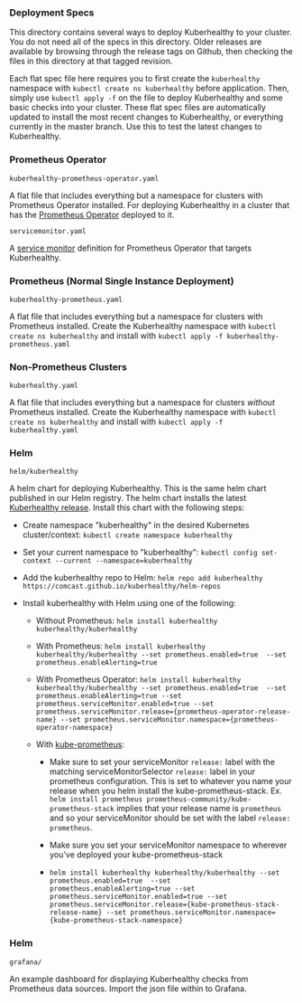 ### Deployment Specs

This directory contains several ways to deploy Kuberhealthy to your cluster.  You do not need all of the specs in this directory.  Older releases are available by browsing through the release tags on Github, then checking the files in this directory at that tagged revision.

Each flat spec file here requires you to first create the `kuberhealthy` namespace with `kubectl create ns kuberhealthy` before application.  Then, simply use `kubectl apply -f` on the file to deploy Kuberhealthy and some basic checks into your cluster.  These flat spec files are automatically updated to install the most recent changes to Kuberhealthy, or everything currently in the master branch.  Use this to test the latest changes to Kuberhealthy.

### Prometheus Operator

`kuberhealthy-prometheus-operator.yaml` 

A flat file that includes everything but a namespace for clusters with Prometheus Operator installed.  For deploying Kuberhealthy in a cluster that has the [Prometheus Operator](https://github.com/coreos/prometheus-operator) deployed to it.

`servicemonitor.yaml`

A [service monitor](https://github.com/coreos/prometheus-operator#customresourcedefinitions) definition for Prometheus Operator that targets Kuberhealthy.

### Prometheus (Normal Single Instance Deployment)

`kuberhealthy-prometheus.yaml`

A flat file that includes everything but a namespace for clusters with Prometheus installed.  Create the Kuberhealthy namespace with `kubectl create ns kuberhealthy` and install with `kubectl apply -f kuberhealthy-prometheus.yaml`


### Non-Prometheus Clusters

`kuberhealthy.yaml`

A flat file that includes everything but a namespace for clusters *without* Prometheus installed.  Create the Kuberhealthy namespace with `kubectl create ns kuberhealthy` and install with `kubectl apply -f kuberhealthy.yaml`


### Helm

`helm/kuberhealthy`

A helm chart for deploying Kuberhealthy.  This is the same helm chart published in our Helm registry.  The helm chart installs the latest [Kuberhealthy release](https://github.com/kuberhealthy/kuberhealthy/releases). Install this chart with the following steps:

- Create namespace "kuberhealthy" in the desired Kubernetes cluster/context:
`kubectl create namespace kuberhealthy`

- Set your current namespace to "kuberhealthy":
`kubectl config set-context --current --namespace=kuberhealthy`

- Add the kuberhealthy repo to Helm:
`helm repo add kuberhealthy https://comcast.github.io/kuberhealthy/helm-repos`

- Install kuberhealthy with Helm using one of the following:

  - Without Prometheus:
  `helm install kuberhealthy kuberhealthy/kuberhealthy`

  - With Prometheus:
  `helm install kuberhealthy kuberhealthy/kuberhealthy --set prometheus.enabled=true  --set prometheus.enableAlerting=true`

  - With Prometheus Operator:
  `helm install kuberhealthy kuberhealthy/kuberhealthy --set prometheus.enabled=true  --set prometheus.enableAlerting=true --set prometheus.serviceMonitor.enabled=true --set prometheus.serviceMonitor.release={prometheus-operator-release-name} --set prometheus.serviceMonitor.namespace={prometheus-operator-namespace}` 

  - With [kube-prometheus](https://github.com/prometheus-operator/kube-prometheus):
  
    - Make sure to set your serviceMonitor `release:` label with the matching serviceMonitorSelector `release:` label in your prometheus configuration. This is set to whatever you name your release when you helm install the kube-prometheus-stack. Ex. `helm install prometheus prometheus-community/kube-prometheus-stack` implies that your release name is `prometheus` and so your serviceMonitor should be set with the label `release: prometheus`.
    - Make sure you set your serviceMonitor namespace to wherever you've deployed your kube-prometheus-stack
  
    - `helm install kuberhealthy kuberhealthy/kuberhealthy --set prometheus.enabled=true  --set prometheus.enableAlerting=true --set prometheus.serviceMonitor.enabled=true --set prometheus.serviceMonitor.release={kube-prometheus-stack-release-name} --set prometheus.serviceMonitor.namespace={kube-prometheus-stack-namespace}`


### Helm

`grafana/`

An example dashboard for displaying Kuberhealthy checks from Prometheus data sources.  Import the json file within to Grafana. 
